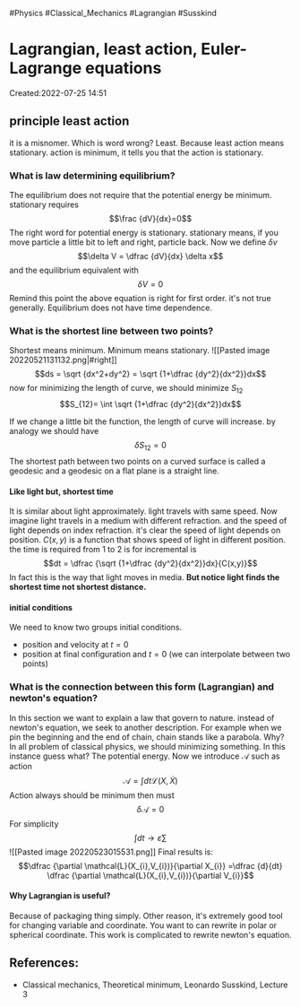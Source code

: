 
#Physics
#Classical_Mechanics
#Lagrangian
#Susskind


# Lagrangian, least action, Euler-Lagrange equations
Created:2022-07-25 14:51

## principle least action
it is a misnomer. Which is word wrong? Least. Because least action means stationary. action is minimum, it tells you that the action is stationary.

### What is law determining equilibrium?
The equilibrium does not require that the potential energy be minimum. stationary requires $$\frac {dV}{dx}=0$$The right word for potential energy is stationary. stationary means, if you move particle a little bit to left and right, particle back. Now we define $\delta v$ 
$$\delta V = \dfrac {dV}{dx} \delta x$$
and the equilibrium equivalent with$$\delta V=0$$
Remind this point the above equation is right for first order. it's not true generally. Equilibrium does not have time dependence. 

### What is the shortest line between two points?
Shortest means minimum. Minimum means stationary.
![[Pasted image 20220521131132.png|#right]]
$$ds = \sqrt {dx^2+dy^2} = \sqrt {1+\dfrac {dy^2}{dx^2}}dx$$
now for minimizing the length of curve, we should minimize $S_{12}$ 
$$S_{12}= \int \sqrt {1+\dfrac {dy^2}{dx^2}}dx$$

If we change a little bit the function, the length of curve will increase. by analogy we should have$$\delta S_{12}=0$$
The shortest path between two points on a curved surface is called a geodesic and a geodesic on a flat plane is a straight line. 

#### Like light but, shortest time

It is similar about light approximately. light travels with same speed. Now imagine light travels in a medium with different refraction. and the speed of light depends on index refraction. it's clear the speed of light depends on position. $C(x,y)$ is a function that shows speed of light in different position. the time is required from 1 to 2 is for incremental is $$dt = \dfrac {\sqrt {1+\dfrac {dy^2}{dx^2}}dx}{C(x,y)}$$
In fact this is the way that light moves in media. **But notice light finds the shortest time not shortest distance.**

#### initial conditions
We need to know two groups initial conditions. 
- position and velocity at $t=0$
- position at final configuration and $t=0$ (we can interpolate between two points)


### What is the connection between this form (Lagrangian) and newton's equation?
In this section we want to explain a law that govern to nature. instead of newton's equation, we seek to another description. For example when we pin the beginning and the end of chain, chain stands like a parabola. Why? In all problem of classical physics, we should minimizing something. In this instance guess what? The potential energy. Now we introduce $\mathcal{A}$ such as action $$ \mathcal{A}= \int dt \mathcal{L}(X,\dot{X}) $$
Action always should be minimum then must $$\delta\mathcal{A}=0$$
For simplicity $$\int dt \rightarrow \varepsilon \sum $$
![[Pasted image 20220523015531.png]]
Final results is:
$$\dfrac {\partial \mathcal{L}(X_{i},V_{i})}{\partial X_{i}} =\dfrac {d}{dt} \dfrac {\partial \mathcal{L}(X_{i},V_{i})}{\partial V_{i}}$$
#### Why Lagrangian is useful?
Because of packaging thing simply. Other reason, it's extremely good tool for changing variable and coordinate. You want to can rewrite in polar or spherical coordinate. This work is complicated to rewrite newton's equation.

## References:
- Classical mechanics, Theoretical minimum, Leonardo Susskind, Lecture 3

